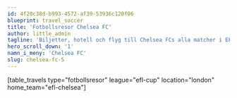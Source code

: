 ```yaml
---
id: 4f20c38d-b993-4572-af39-53936c120f06
blueprint: travel_soccer
title: 'Fotbollsresor Chelsea FC'
author: little_admin
tagline: 'Biljetter, hotell och flyg till Chelsea FCs alla matcher i EFL Cup'
hero_scroll_down: '1'
namn_i_meny: 'Chelsea FC'
slug: chelsea-fc-5
---
```

<p>[table_travels type="fotbollsresor" league="efl-cup" location="london" home_team="efl-chelsea"]</p>
